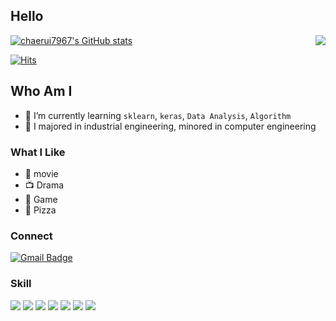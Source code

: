 ## Hello

<img align='right' src="http://mazassumnida.wtf/api/v2/generate_badge?boj=rkskd7967">

[![chaerui7967's GitHub stats](https://github-readme-stats.vercel.app/api?username=chaerui7967)](https://github.com/chaerui7967)

[![Hits](https://hits.seeyoufarm.com/api/count/incr/badge.svg?url=https%3A%2F%2Fgithub.com%2Fgjbae1212%2Fhit-counter)](https://hits.seeyoufarm.com)                                     

## Who Am I

- 🌱 I’m currently learning `sklearn`, `keras`, `Data Analysis`, `Algorithm`
- 🥇 I majored in industrial engineering, minored in computer engineering

### What I Like

- 🎥 movie
- 📺 Drama
- 🔵 Game
- 🍕 Pizza

### Connect
[![Gmail Badge](https://img.shields.io/badge/Gmail-D14836?style=flat&logo=Gmail&logoColor=white)](mailto:chaerui7967@gmail.com)


### Skill
<img src="https://img.shields.io/badge/-python-brightgreen">
<img src="https://img.shields.io/badge/-sklearn-brightgreen">
<img src="https://img.shields.io/badge/-Django-brightgreen">
<img src="https://img.shields.io/badge/-HTML-brightgreen">
<img src="https://img.shields.io/badge/-SQL-brightgreen">
<img src="https://img.shields.io/badge/-R-brightgreen">
<img src="https://img.shields.io/badge/-Java-brightgreen">

